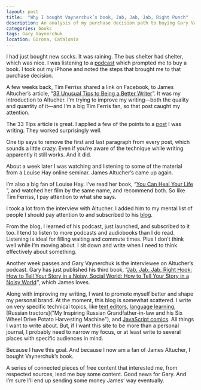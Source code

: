 ```yaml
---
layout: post
title:  "Why I bought Vaynerchuk’s book, Jab, Jab, Jab, Right Punch"
description: An analysis of my purchase decision path to buying Gary Vaynerchuk’s book, Jab, Jab, Jab, Right Punch.
categories: books
tags: Gary Vaynerchuk
location: Girona, Catalonia
---
```


I had just bought new socks. It was raining. The bus shelter had shelter, which was nice. I was listening to a [podcast](http://www.jamesaltucher.com/my-new-book-exclusive-the-choose-yourself-stories/ "The James Altucher Show") which prompted me to buy a book. I took out my iPhone and noted the steps that brought me to that purchase decision.

A few weeks back, Tim Ferriss shared a link on Facebook, to James Altucher’s article, “[33 Unusual Tips to Being a Better Writer](http://www.jamesaltucher.com/2011/03/33-unusual-tips-to-being-a-better-writer)”. It was my introduction to Altucher. I’m trying to improve my writing—both the quality and quantity of it—and I’m a big Tim Ferris fan, so that post caught my attention.

The 33 Tips article is great. I applied a few of the points to a [post](http://remotemanifesto.com/code/2014/01/02/jekyll-post-specific-css-and-webfonts.html "My post, Jekyll specific CSS and web fonts for latest posts on homepage") I was writing. They worked surprisingly well.

One tip says to remove the first and last paragraph from every post, which sounds a little crazy. Even if you’re aware of the technique while writing apparently it still works. And it did.

About a week later I was watching and listening to some of the material from a Louise Hay online seminar. James Altucher’s came up again.

I’m also a big fan of Louise Hay. I’ve read her book, “<a href="http://www.amazon.co.uk/gp/product/0937611018/ref=as_li_ss_tl?ie=UTF8&camp=1634&creative=19450&creativeASIN=0937611018&linkCode=as2&tag=theremomani-21">You Can Heal Your Life</a><img src="http://ir-uk.amazon-adsystem.com/e/ir?t=theremomani-21&l=as2&o=2&a=0937611018" width="1" height="1" border="0" alt="" style="border:none !important; margin:0px !important;" />
”, and watched her film by the same name, and recommend both. So like Tim Ferriss, I pay attention to what she says.

I took a lot from the interview with Altucher. I added him to my mental list of people I should pay attention to and subscribed to his [blog](http://www.jamesaltucher.com/ "The James Altucher Blog").

From the blog, I learned of his podcast, just launched, and subscribed to it too. I tend to listen to more podcasts and audiobooks than I do read. Listening is ideal for filling waiting and commute times. Plus I don’t think well while I’m moving about. I sit down and write when I need to think effectively about something.

Another week passes and Gary Vaynerchuk is the interviewee on Altucher’s podcast. Gary has just published his third book, “<a href="http://www.amazon.co.uk/gp/product/006227306X/ref=as_li_ss_tl?ie=UTF8&camp=1634&creative=19450&creativeASIN=006227306X&linkCode=as2&tag=theremomani-21">Jab, Jab, Jab, Right Hook: How to Tell Your Story in a Noisy, Social World: How to Tell Your Story in a Noisy World</a><img src="http://ir-uk.amazon-adsystem.com/e/ir?t=theremomani-21&l=as2&o=2&a=006227306X" width="1" height="1" border="0" alt="" style="border:none !important; margin:0px !important;" />”, which James loves.


Along with improving my writing, I want to promote myself better and shape my personal brand. At the moment, this blog is somewhat scattered. I write on very specific technical topics, like [text editors](http://remotemanifesto.com/productivity/2014/01/27/sublime-text-search-file-type.html "Sublime Text search by file type"), [language learning](http://remotemanifesto.com/experiments/2013/09/10/spanish-in-30-days-experiment-introduction.html "The Spanish-in-30-Days Experiment: Introduction"), [Russian tractors]("My Inspiring Russian Grandfather-in-law and his Six Wheel Drive Potato Harvesting Machine"), and [JavaScript comics](http://remotemanifesto.com/code/2013/12/23/dont-fear-javascript-the-comic.html "Don’t Fear JavaScript: The Comic"). All things I want to write about. But, if I want this site to be more than a personal journal, I probably need to narrow my focus, or at least write to several places with specific audiences in mind.

Because I have this goal. And because I now am a fan of James Altucher, I bought Vaynerchuk’s book.

A series of connected pieces of free content that interested me, from respected sources, lead me buy some content. Good news for Gary. And I’m sure I’ll end up sending some money James’ way eventually.